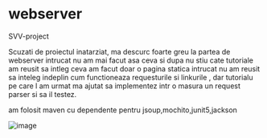 # webserver
SVV-project

Scuzati de proiectul inatarziat, ma descurc foarte greu la partea de webserver intrucat nu am mai facut asa ceva si dupa nu stiu cate tutoriale am reusit sa intleg ceva
am facut doar o pagina statica intrucat nu am reusit sa inteleg indeplin cum functioneaza requesturile si linkurile , dar tutorialu pe care l am urmat ma ajutat sa implementez 
intr o masura un request parser si sa il testez.

am folosit maven cu  dependente pentru jsoup,mochito,junit5,jackson 




![image](https://user-images.githubusercontent.com/62361292/143661561-d4bf6634-a7ae-4e36-b743-d3b274accaef.png)
